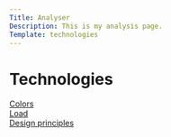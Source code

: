 ```yaml
---
Title: Analyser
Description: This is my analysis page.
Template: technologies
---
```


Technologies
==========================

<div class="box">
<a href="analysis/01_colors">Colors</a>
</div>

<div class="box">
<a href="analysis/02_load">Load</a>
</div>

<div class="box">
<a href="analysis/03_design_principles">Design principles</a>
</div>